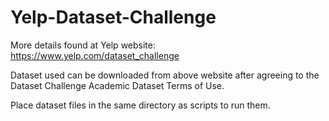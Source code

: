 # Yelp-Dataset-Challenge

More details found at Yelp website:
https://www.yelp.com/dataset_challenge

Dataset used can be downloaded from above website after agreeing to the Dataset Challenge Academic Dataset Terms of Use.

Place dataset files in the same directory as scripts to run them. 
